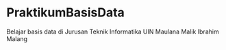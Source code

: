 # PraktikumBasisData
Belajar basis data di Jurusan Teknik Informatika UIN Maulana Malik Ibrahim Malang
